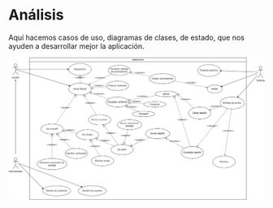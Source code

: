 # Análisis

Aquí hacemos casos de uso, diagramas de clases, de estado, que nos ayuden a desarrollar mejor la aplicación.

![Imagen diagrama casos de uso](/docs/media/Diagrama%20de%20casos%20de%20uso.drawio.png)

